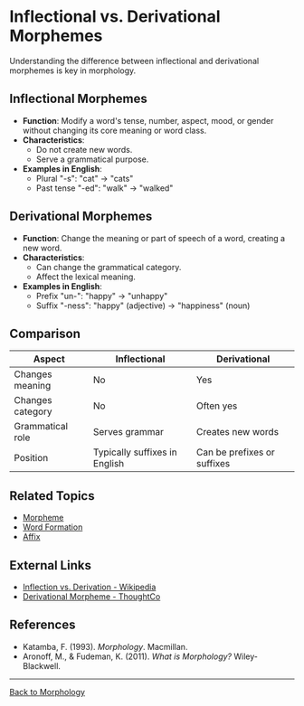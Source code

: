 # Inflectional vs. Derivational Morphemes

Understanding the difference between inflectional and derivational morphemes is key in morphology.

## Inflectional Morphemes

- **Function**: Modify a word's tense, number, aspect, mood, or gender without changing its core meaning or word class.
- **Characteristics**:
  - Do not create new words.
  - Serve a grammatical purpose.
- **Examples in English**:
  - Plural "-s": "cat" → "cats"
  - Past tense "-ed": "walk" → "walked"

## Derivational Morphemes

- **Function**: Change the meaning or part of speech of a word, creating a new word.
- **Characteristics**:
  - Can change the grammatical category.
  - Affect the lexical meaning.
- **Examples in English**:
  - Prefix "un-": "happy" → "unhappy"
  - Suffix "-ness": "happy" (adjective) → "happiness" (noun)

## Comparison

| Aspect            | Inflectional               | Derivational             |
|-------------------|----------------------------|--------------------------|
| Changes meaning   | No                         | Yes                      |
| Changes category  | No                         | Often yes                |
| Grammatical role  | Serves grammar             | Creates new words        |
| Position          | Typically suffixes in English | Can be prefixes or suffixes |

## Related Topics

- [Morpheme](Morpheme.md)
- [Word Formation](Word-Formation.md)
- [Affix](Affix.md)

## External Links

- [Inflection vs. Derivation - Wikipedia](https://en.wikipedia.org/wiki/Inflection#Inflection_vs._derivation)
- [Derivational Morpheme - ThoughtCo](https://www.thoughtco.com/derivational-morpheme-words-1690397)

## References

- Katamba, F. (1993). *Morphology*. Macmillan.
- Aronoff, M., & Fudeman, K. (2011). *What is Morphology?* Wiley-Blackwell.

---

[Back to Morphology](README.md)
